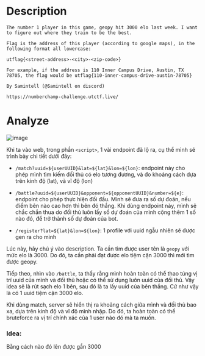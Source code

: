 # Description
```
The number 1 player in this game, geopy hit 3000 elo last week. I want to figure out where they train to be the best.

Flag is the address of this player (according to google maps), in the following format all lowercase:

utflag{<street-address>-<city>-<zip-code>}

For example, if the address is 110 Inner Campus Drive, Austin, TX 78705, the flag would be utflag{110-inner-campus-drive-austin-78705}

By Samintell (@Samintell on discord)

https://numberchamp-challenge.utctf.live/
```

# Analyze

![image](https://github.com/user-attachments/assets/f73c616b-02d1-42b2-a075-48d6dfe87c57)

Khi ta vào web, trong phần `<script>`, 1 vài endpoint đã lộ ra, cụ thể mình sẽ trình bày chi tiết dưới đây:

- `/match?uuid=${userUUID}&lat=${lat}&lon=${lon}`: endpoint này cho phép mình tìm kiếm đối thủ có elo tương đương, và đo khoảng cách dựa trên kinh độ (lat), và vĩ độ (lon)

- `/battle?uuid=${userUUID}&opponent=${opponentUUID}&number=${e}`: endpoint cho phép thực hiện đối đầu. Mình sẽ đưa ra số dự đoán, nếu điểm bên nào cao hơn thì bên đó thắng. Khi dùng endpoint này, mình sẽ chắc chắn thua do đối thủ luôn lấy số dự đoán của mình cộng thêm 1 số nào đó, để trở thành số dự đoán của bot.

- `/register?lat=${lat}&lon=${lon}`: 1 profile với uuid ngẫu nhiên sẽ được gen ra cho mình

Lúc này, hãy chú ý vào description. Ta cần tìm được user tên là `geopy` với mức elo là 3000. Do đó, ta cần phải đạt được elo tiệm cận 3000 thì mới tìm được geopy. 

Tiếp theo, nhìn vào `/battle`, ta thấy rằng mình hoàn toàn có thể thao túng vị trí uuid của mình và đối thủ hoặc có thể sử dụng luôn uuid của đối thủ. Vậy idea sẽ là rút sạch elo 1 bên, sau đó là ta lấy uuid của bên thắng. Cứ như vậy là có 1 uuid tiệm cận 3000 elo.

Khi dùng match, server sẽ hiển thị ra khoảng cách giữa mình và đối thủ bao xa, dựa trên kinh độ và vĩ độ mình nhập. Do đó, ta hoàn toàn có thể bruteforce ra vị trí chính xác của 1 user nào đó mà ta muốn.

### Idea: 
Bằng cách nào đó lên được gần 3000 
